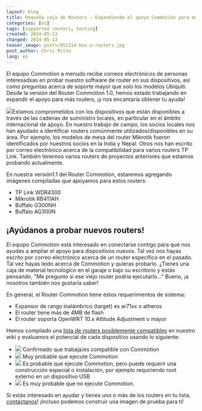 ```yaml
---
layout: blog
title: Pequeña caja de Routers – Expandiendo el apoyo Commotion para más modelos de Router
categories: [es]
tags: [supported routers, testing]
created: 2014-05-13
changed: 2014-05-13
teaser_image: posts/051314-box-o-routers.jpg
post_author: Chris Ritzo
lang: es
---
```

El equipo Commotion a menudo recibe correos electrónicos de personas interesadsas en probar nuestro software de router en sus dispositivos, así como preguntas acerca de soporte mayor que solo los modelos Ubiquiti. Desde la versión del Router Commotion 1.0, hemos estado trabajando en expandir el apoyo para más routers, ¡y nos encantaría obtener tu ayuda!<!--more-->

<img src="/files/posts/051314-box-o-routers.jpg" class="floatright onethird-width" />Estamos comprometidos con los dispositivos que están disponibles a través de las cadenas de suministro locales, en particular en el ámbito internacional de apoyo. En nuestro trabajo de campo, los socios locales nos han ayudado a identificar routers comúnmente utilizados/disponibles en su área. Por ejemplo, los modelos de mesa del router Mikrotik fueron identificados por nuestros socios en la India y Nepal. Otros nos han escrito por correo electrónico acerca de la compatibilidad para varios routers TP Link. También tenemos varios routers de proyectos anteriores que estamos probando actualmente.

En nuestra versión1.1 del Router Commotion, estaremos agregando imágenes compiladas   que apoyamos para estos routers:

  * TP Link WDR4300
  * Mikrotik RB411AH
  * Buffalo G300NH
  * Buffalo AG300N

## ¡Ayúdanos a probar nuevos routers!


El equipo Commotion está interesado en conectarse contigo para que nos ayudes a ampliar el apoyo para dispositivos nuevos. Tal vez nos hayas escrito por correo electrónico acerca de un router específico en el pasado. Tal vez hayas leído acerca de Commotion y quieras probarlo. ¿Tienes una caja de material tecnológico en el garaje o bajo su escritorio y estás pensando, "Me pregunto si ese viejo router podría ejecutarlo..." Bueno, ¡a nosotros también nos gustaría saber!

En general, el Router Commotion tiene estos requerimientos de sistema:

  * Expansor de rango inalámbrico (target) es ar71xx o atheros
  * El router tiene más de 4MB de flash
  * El router soporta OpenWRT 10.x Attitude Adjustment o mayor

Hemos compilado una <a href="https://wiki.commotionwireless.net/doku.php?id=development_resources:router:hardware_compatibility_list">lista de routers posiblemente compatibles</a> en nuestro wiki y evaluamos el potencial de cada dispositivo usando lo siguiente:

  * <img src="/files/posts/051314-confirmed-working.png" /> Confirmado que trabaja/es compatible con Commotion
  * <img src="/files/posts/051314-likely-compatible.png" /> Muy probable que ejecute Commotion 
  * <img src="/files/posts/051314-likely-compatible-with-exception.png" /> Es probable que ejecute Commotion, pero puede requerir una construcción especial o instalación, por ejemplo requiriendo root externo en un dispositivo USB
  * <img src="/files/posts/051314-likely-not-compatible.png" /> Es muy probable que no ejecute Commotion.

Si estás interesado en ayudar y tienes uno o más de los routers en tu lista, <a href="/contact">contáctanos</a>! ¡Incluso podemos construir una imagen de prueba para ti! 
